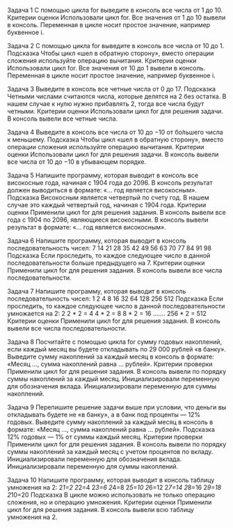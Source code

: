 Задача 1
С помощью цикла for выведите в консоль все числа от 1 до 10.
Критерии оценки
Использовали цикл for.
Все значения от 1 до 10 вывели в консоль.
Переменная в цикле носит простое значение, например буквенное i.


Задача 2
С помощью цикла for выведите в консоль все числа от 10 до 1.
Подсказка
Чтобы цикл «шел в обратную сторону», вместо операции сложения используйте операцию вычитания.
Критерии оценки
Использовали цикл for.
Все значения от 10 до 1 вывели в консоль.
Переменная в цикле носит простое значение, например буквенное i.


Задача 3
Выведите в консоль все четные числа от 0 до 17.
Подсказка
Четными числами считаются числа, которые делятся на 2 без остатка. В нашем случае к нулю нужно 
прибавлять 2, тогда все числа будут четными.
Критерии оценки
Использовали цикл for для решения задачи.
В консоль вывели все четные числа.


Задача 4
Выведите в консоль все числа от 10 до −10 от бо́льшего числа к меньшему.
Подсказка
Чтобы цикл «шел в обратную сторону», вместо операции сложения используйте операцию вычитания.
Критерии оценки
Использовали цикл for для решения задачи.
В консоль вывели все числа от 10 до −10 в убывающем порядке.


Задача 5
Напишите программу, которая выводит в консоль все високосные года, начиная с 1904 года до 2096. 
В консоль результат должен выводиться в формате: «… год является високосным».
Подсказка
Високосным является четвертый по счету год. В нашем случае это каждый четвертый год, начиная с 1904 года.
Критерии оценки
Применили цикл for для решения задания.
В консоль вывели все года с 1904 по 2096, являющиеся високосными.
В консоль вывели результат в формате: «… год является високосным».


Задача 6
Напишите программу, которая выводит в консоль последовательность чисел:
7 14 21 28 35 42 49 56 63 70 77 84 91 98
Подсказка
Если проследить, то каждое следующее число в данной последовательности больше предыдущего на 7.
Критерии оценки
Применили цикл for для решения задания.
В консоль вывели все числа последовательности.


Задача 7
Напишите программу, которая выводит в консоль последовательность чисел:
1 2 4 8 16 32 64 128 256 512
Подсказка
Если проследить, то каждое следующее число в данной последовательности умножается на 2:
2
2 * 2 = 4
4 * 2 = 8
8 * 2 = 16
.......
256 * 2 = 512
Критерии оценки
Применили цикл for для решения задания.
В консоль вывели все числа последовательности.


Задача 8
Посчитайте с помощью цикла for сумму годовых накоплений, если каждый месяц вы будете откладывать 
по 29 000 рублей «в банку».
Выведите сумму накоплений за каждый месяц в консоль в формате: «Месяц …, сумма накоплений равна … рублей».
Критерии проверки
Применили цикл for для решения задания.
В консоль вывели по порядку суммы накоплений за каждый месяц.
Инициализировали переменную для обозначения вклада.
Инициализировали переменную для суммы накоплений.


Задача 9
Перепишите решение задачи выше при условии, что деньги вы откладывать будете не «в банку», а 
в банк под проценты — 12% годовых. Выведите сумму накоплений за каждый месяц в консоль в формате: 
«Месяц …, сумма накоплений равна … рублей».
Подсказка
12% годовых — 1% от суммы каждый месяц.
Критерии проверки
Применили цикл for для решения задания.
В консоль вывели по порядку суммы накоплений за каждый месяц с учетом процентов по вкладу.
Инициализировали переменную для обозначения вклада.
Инициализировали переменную для суммы накоплений.


Задача 10
Напишите программу, которая выводит в консоль таблицу умножения на 2:
2*1=2
2*2=4
2*3=6
2*4=8
2*5=10
2*6=12
2*7=14
2*8=16
2*9=18
2*10=20
Подсказка
В цикле можно использовать не только операцию сложения, но и операцию умножения.
Критерии оценки
Применили цикл for для решения задания.
В консоль вывели всю таблицу умножения на 2.